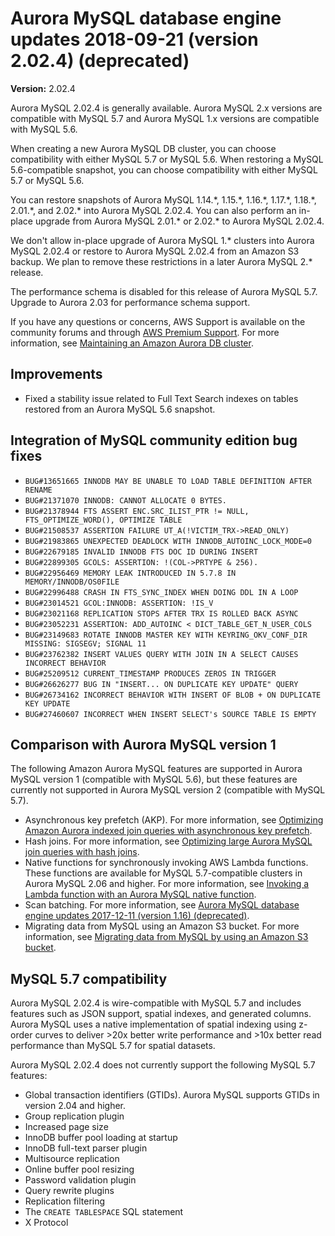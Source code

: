 # Aurora MySQL database engine updates 2018\-09\-21 \(version 2\.02\.4\) \(deprecated\)<a name="AuroraMySQL.Updates.2024"></a>

**Version:** 2\.02\.4

Aurora MySQL 2\.02\.4 is generally available\. Aurora MySQL 2\.x versions are compatible with MySQL 5\.7 and Aurora MySQL 1\.x versions are compatible with MySQL 5\.6\.

When creating a new Aurora MySQL DB cluster, you can choose compatibility with either MySQL 5\.7 or MySQL 5\.6\. When restoring a MySQL 5\.6\-compatible snapshot, you can choose compatibility with either MySQL 5\.7 or MySQL 5\.6\.

You can restore snapshots of Aurora MySQL 1\.14\.\*, 1\.15\.\*, 1\.16\.\*, 1\.17\.\*, 1\.18\.\*, 2\.01\.\*, and 2\.02\.\* into Aurora MySQL 2\.02\.4\. You can also perform an in\-place upgrade from Aurora MySQL 2\.01\.\* or 2\.02\.\* to Aurora MySQL 2\.02\.4\.

We don't allow in\-place upgrade of Aurora MySQL 1\.\* clusters into Aurora MySQL 2\.02\.4 or restore to Aurora MySQL 2\.02\.4 from an Amazon S3 backup\. We plan to remove these restrictions in a later Aurora MySQL 2\.\* release\.

The performance schema is disabled for this release of Aurora MySQL 5\.7\. Upgrade to Aurora 2\.03 for performance schema support\.

If you have any questions or concerns, AWS Support is available on the community forums and through [AWS Premium Support](http://aws.amazon.com/support)\. For more information, see [Maintaining an Amazon Aurora DB cluster](USER_UpgradeDBInstance.Maintenance.md)\.

## Improvements<a name="AuroraMySQL.Updates.2024.Improvements"></a>
+ Fixed a stability issue related to Full Text Search indexes on tables restored from an Aurora MySQL 5\.6 snapshot\.

## Integration of MySQL community edition bug fixes<a name="AuroraMySQL.Updates.2024.Patches"></a>
+  `BUG#13651665 INNODB MAY BE UNABLE TO LOAD TABLE DEFINITION AFTER RENAME` 
+  `BUG#21371070 INNODB: CANNOT ALLOCATE 0 BYTES.` 
+  `BUG#21378944 FTS ASSERT ENC.SRC_ILIST_PTR != NULL, FTS_OPTIMIZE_WORD(), OPTIMIZE TABLE` 
+  `BUG#21508537 ASSERTION FAILURE UT_A(!VICTIM_TRX->READ_ONLY)` 
+  `BUG#21983865 UNEXPECTED DEADLOCK WITH INNODB_AUTOINC_LOCK_MODE=0` 
+  `BUG#22679185 INVALID INNODB FTS DOC ID DURING INSERT` 
+  `BUG#22899305 GCOLS: ASSERTION: !(COL->PRTYPE & 256).` 
+  `BUG#22956469 MEMORY LEAK INTRODUCED IN 5.7.8 IN MEMORY/INNODB/OS0FILE` 
+  `BUG#22996488 CRASH IN FTS_SYNC_INDEX WHEN DOING DDL IN A LOOP` 
+  `BUG#23014521 GCOL:INNODB: ASSERTION: !IS_V` 
+  `BUG#23021168 REPLICATION STOPS AFTER TRX IS ROLLED BACK ASYNC` 
+  `BUG#23052231 ASSERTION: ADD_AUTOINC < DICT_TABLE_GET_N_USER_COLS` 
+  `BUG#23149683 ROTATE INNODB MASTER KEY WITH KEYRING_OKV_CONF_DIR MISSING: SIGSEGV; SIGNAL 11` 
+  `BUG#23762382 INSERT VALUES QUERY WITH JOIN IN A SELECT CAUSES INCORRECT BEHAVIOR` 
+  `BUG#25209512 CURRENT_TIMESTAMP PRODUCES ZEROS IN TRIGGER` 
+  `BUG#26626277 BUG IN "INSERT... ON DUPLICATE KEY UPDATE" QUERY` 
+  `BUG#26734162 INCORRECT BEHAVIOR WITH INSERT OF BLOB + ON DUPLICATE KEY UPDATE` 
+  `BUG#27460607 INCORRECT WHEN INSERT SELECT's SOURCE TABLE IS EMPTY` 

## Comparison with Aurora MySQL version 1<a name="AuroraMySQL.Updates.2024.Compare56"></a>

The following Amazon Aurora MySQL features are supported in Aurora MySQL version 1 \(compatible with MySQL 5\.6\), but these features are currently not supported in Aurora MySQL version 2 \(compatible with MySQL 5\.7\)\.
+ Asynchronous key prefetch \(AKP\)\. For more information, see [Optimizing Amazon Aurora indexed join queries with asynchronous key prefetch](AuroraMySQL.BestPractices.md#Aurora.BestPractices.AKP)\.
+ Hash joins\. For more information, see [Optimizing large Aurora MySQL join queries with hash joins](AuroraMySQL.BestPractices.md#Aurora.BestPractices.HashJoin)\.
+ Native functions for synchronously invoking AWS Lambda functions\. These functions are available for MySQL 5\.7\-compatible clusters in Aurora MySQL 2\.06 and higher\. For more information, see [Invoking a Lambda function with an Aurora MySQL native function](AuroraMySQL.Integrating.Lambda.md#AuroraMySQL.Integrating.NativeLambda)\.
+ Scan batching\. For more information, see [Aurora MySQL database engine updates 2017\-12\-11 \(version 1\.16\) \(deprecated\)](AuroraMySQL.Updates.20171211.md)\.
+ Migrating data from MySQL using an Amazon S3 bucket\. For more information, see [Migrating data from MySQL by using an Amazon S3 bucket](AuroraMySQL.Migrating.ExtMySQL.md#AuroraMySQL.Migrating.ExtMySQL.S3)\.

## MySQL 5\.7 compatibility<a name="AuroraMySQL.Updates.2024.Compatibility"></a>

Aurora MySQL 2\.02\.4 is wire\-compatible with MySQL 5\.7 and includes features such as JSON support, spatial indexes, and generated columns\. Aurora MySQL uses a native implementation of spatial indexing using z\-order curves to deliver >20x better write performance and >10x better read performance than MySQL 5\.7 for spatial datasets\.

Aurora MySQL 2\.02\.4 does not currently support the following MySQL 5\.7 features:
+ Global transaction identifiers \(GTIDs\)\. Aurora MySQL supports GTIDs in version 2\.04 and higher\.
+ Group replication plugin
+ Increased page size
+ InnoDB buffer pool loading at startup
+ InnoDB full\-text parser plugin
+ Multisource replication
+ Online buffer pool resizing
+ Password validation plugin
+ Query rewrite plugins
+ Replication filtering
+ The `CREATE TABLESPACE` SQL statement
+ X Protocol